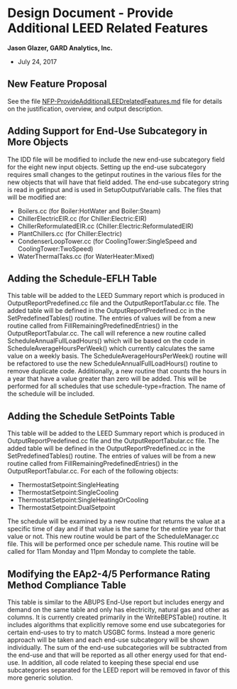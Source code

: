 Design Document - Provide Additional LEED Related Features
================

**Jason Glazer, GARD Analytics, Inc.**

 - July 24, 2017
 

## New Feature Proposal

See the file [NFP-ProvideAdditionalLEEDrelatedFeatures.md](https://github.com/NREL/EnergyPlus/blob/Update_LEED_Reporting/design/FY2017/NFP-ProvideAdditionalLEEDrelatedFeatures.md) file for details on the justification, overview, and output description.  

## Adding Support for End-Use Subcategory in More Objects

The IDD file will be modified to include the new end-use subcategory field for the eight new input objects. Setting up the end-use subcategory requires small changes to the getinput routines in the various files for the new objects that will have that field added. The end-use subcategory string is read in getinput and is used in SetupOutputVariable calls. The files that will be modified are:

 - Boilers.cc (for Boiler:HotWater and Boiler:Steam)
 - ChillerElectricEIR.cc (for Chiller:Electric:EIR)
 - ChillerReformulatedEIR.cc (Chiller:Electric:ReformulatedEIR)
 - PlantChillers.cc (for Chiller:Electric)
 - CondenserLoopTower.cc (for CoolingTower:SingleSpeed and CoolingTower:TwoSpeed)
 - WaterThermalTaks.cc (for WaterHeater:Mixed)

## Adding the Schedule-EFLH Table

This table will be added to the LEED Summary report which is produced in OutputReportPredefined.cc file and the OutputReportTabular.cc file. The added table will be defined in the OutputReportPredefined.cc in the SetPredefinedTables() routine. The entries of values will be from a new routine called from FillRemainingPredefinedEntries() in the OutputReportTabular.cc. The call will reference a new routine called ScheduleAnnualFullLoadHours() which will be based on the code in ScheduleAverageHoursPerWeek() which currently calculates the same value on a weekly basis. The ScheduleAverageHoursPerWeek() routine will be refactored to use the new ScheduleAnnualFullLoadHours() routine to remove duplicate code. Additionally, a new routine that counts the hours in a year that have a value greater than zero will be added. This will be performed for all schedules that use schedule-type=fraction. The name of the schedule will be included. 


## Adding the Schedule SetPoints Table

This table will be added to the LEED Summary report which is produced in OutputReportPredefined.cc file and the OutputReportTabular.cc file. The added table will be defined in the OutputReportPredefined.cc in the SetPredefinedTables() routine. The entries of values will be from a new routine called from FillRemainingPredefinedEntries() in the OutputReportTabular.cc. For each of the following objects:

- ThermostatSetpoint:SingleHeating
- ThermostatSetpoint:SingleCooling
- ThermostatSetpoint:SingleHeatingOrCooling
- ThermostatSetpoint:DualSetpoint

The schedule will be examined by a new routine that returns the value at a specific time of day and if that value is the same for the entire year for that value or not. This new routine would be part of the ScheduleManager.cc file. This will be performed once per schedule name. This routine will be called for 11am Monday and 11pm Monday to complete the table.


## Modifying the EAp2-4/5 Performance Rating Method Compliance Table

This table is similar to the ABUPS End-Use report but includes energy and demand on the same table and only has electricity, natural gas and other as columns. It is currently created primarily in the WriteBEPSTable() routine. It includes algorithms that explicitly remove some end use subcategories for certain end-uses to try to match USGBC forms. Instead a more generic approach will be taken and each end-use subcategory will be shown individually. The sum of the end-use subcategories will be subtracted from the end-use and that will be reported as all other energy used for that end-use. In addition, all code related to keeping these special end use subcategories separated for the LEED report will be removed in favor of this more generic solution.




